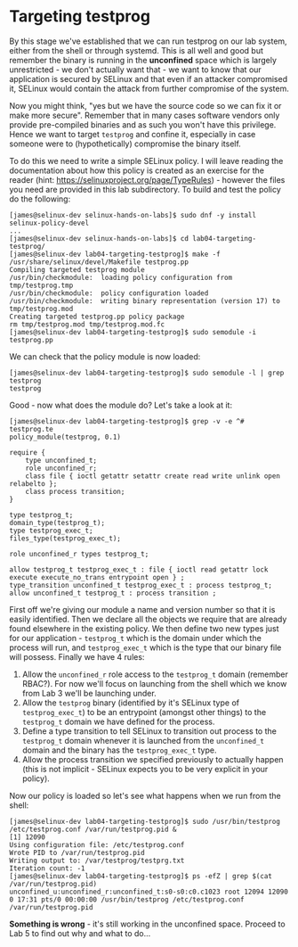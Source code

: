 # Targeting testprog

By this stage we've established that we can run testprog on our lab system, either from the shell or through systemd. This is all well and good but remember the binary is running in the **unconfined** space which is largely unrestricted - we don't actually want that - we want to know that our application is secured by SELinux and that even if an attacker compromised it, SELinux would contain the attack from further compromise of the system.

Now you might think, "yes but we have the source code so we can fix it or make more secure". Remember that in many cases software vendors only provide pre-compiled binaries and as such you won't have this privilege. Hence we want to target `testprog` and confine it, especially in case someone were to (hypothetically) compromise the binary itself.

To do this we need to write a simple SELinux policy. I will leave reading the documentation about how this policy is created as an exercise for the reader (hint: https://selinuxproject.org/page/TypeRules) - however the files you need are provided in this lab subdirectory. To build and test the policy do the following:

```
[james@selinux-dev selinux-hands-on-labs]$ sudo dnf -y install selinux-policy-devel
...
[james@selinux-dev selinux-hands-on-labs]$ cd lab04-targeting-testprog/
[james@selinux-dev lab04-targeting-testprog]$ make -f /usr/share/selinux/devel/Makefile testprog.pp
Compiling targeted testprog module
/usr/bin/checkmodule:  loading policy configuration from tmp/testprog.tmp
/usr/bin/checkmodule:  policy configuration loaded
/usr/bin/checkmodule:  writing binary representation (version 17) to tmp/testprog.mod
Creating targeted testprog.pp policy package
rm tmp/testprog.mod tmp/testprog.mod.fc
[james@selinux-dev lab04-targeting-testprog]$ sudo semodule -i testprog.pp
```

We can check that the policy module is now loaded:

```
[james@selinux-dev lab04-targeting-testprog]$ sudo semodule -l | grep testprog
testprog
```

Good - now what does the module do? Let's take a look at it:

```
[james@selinux-dev lab04-targeting-testprog]$ grep -v -e ^# testprog.te
policy_module(testprog, 0.1)

require {
	type unconfined_t;
	role unconfined_r;
	class file { ioctl getattr setattr create read write unlink open relabelto };
	class process transition;
}

type testprog_t;
domain_type(testprog_t);
type testprog_exec_t;
files_type(testprog_exec_t);

role unconfined_r types testprog_t;

allow testprog_t testprog_exec_t : file { ioctl read getattr lock execute execute_no_trans entrypoint open } ;
type_transition unconfined_t testprog_exec_t : process testprog_t;
allow unconfined_t testprog_t : process transition ;
```

First off we're giving our module a name and version number so that it is easily identified. Then we declare all the objects we require that are already found elsewhere in the existing policy. We then define two new types just for our application - `testprog_t` which is the domain under which the process will run, and `testprog_exec_t` which is the type that our binary file will possess. Finally we have 4 rules:

1. Allow the `unconfined_r` role access to the `testprog_t` domain (remember RBAC?). For now we'll focus on launching from the shell which we know from Lab 3 we'll be launching under.
2. Allow the `testprog` binary (identified by it's SELinux type of `testprog_exec_t`) to be an entrypoint (amongst other things) to the `testprog_t` domain we have defined for the process.
3. Define a type transition to tell SELinux to transition out process to the `testprog_t` domain whenever it is launched from the `unconfined_t` domain and the binary has the `testprog_exec_t` type.
4. Allow the process transition we specified previously to actually happen (this is not implicit - SELinux expects you to be very explicit in your policy).

Now our policy is loaded so let's see what happens when we run from the shell:

```
[james@selinux-dev lab04-targeting-testprog]$ sudo /usr/bin/testprog /etc/testprog.conf /var/run/testprog.pid &
[1] 12090
Using configuration file: /etc/testprog.conf
Wrote PID to /var/run/testprog.pid
Writing output to: /var/testprog/testprg.txt
Iteration count: -1
[james@selinux-dev lab04-targeting-testprog]$ ps -efZ | grep $(cat /var/run/testprog.pid)
unconfined_u:unconfined_r:unconfined_t:s0-s0:c0.c1023 root 12094 12090  0 17:31 pts/0 00:00:00 /usr/bin/testprog /etc/testprog.conf /var/run/testprog.pid
```

**Something is wrong** - it's still working in the unconfined space. Proceed to Lab 5 to find out why and what to do...


